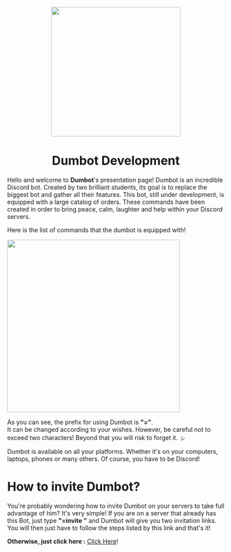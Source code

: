 <p align="center">
  <img width="300" src="https://cdn.discordapp.com/attachments/493337287338491915/788825810777145395/unknown_1.png">
  <h1 align="center">Dumbot Development</h1>
</p>

Hello and welcome to **Dumbot**'s presentation page!
Dumbot is an incredible Discord bot. Created by two brilliant students, its goal is to replace the biggest bot and gather all their features. 
This bot, still under development, is equipped with a large catalog of orders. 
These commands have been created in order to bring peace, calm, laughter and help within your Discord servers.

Here is the list of commands that the dumbot is equipped with!
<p align="left">
  <img width="400" src="https://cdn.discordapp.com/attachments/780755544616861696/791777586388140052/unknown.png">
</p>

As you can see, the prefix for using Dumbot is __**"="**__.                                                                                                                  
It can be changed according to your wishes. However, be careful not to exceed two characters! Beyond that you will risk to forget it. ㇱ

Dumbot is available on all your platforms. Whether it's on your computers, laptops, phones or many others. Of course, you have to be Discord! 

<p align="center">
  <h1 align="left">How to invite Dumbot?</h1>
</p>

You're probably wondering how to invite Dumbot on your servers to take full advantage of him?
It's very simple! If you are on a server that already has this Bot, just type **"=invite "** and Dumbot will give you two invitation links. You will then just have to follow the steps listed by this link and that's it!

**Otherwise, just click here :** [Click Here](https://discord.com/oauth2/authorize?client_id=786972690405523518&scope=bot&permissions=8200)!
